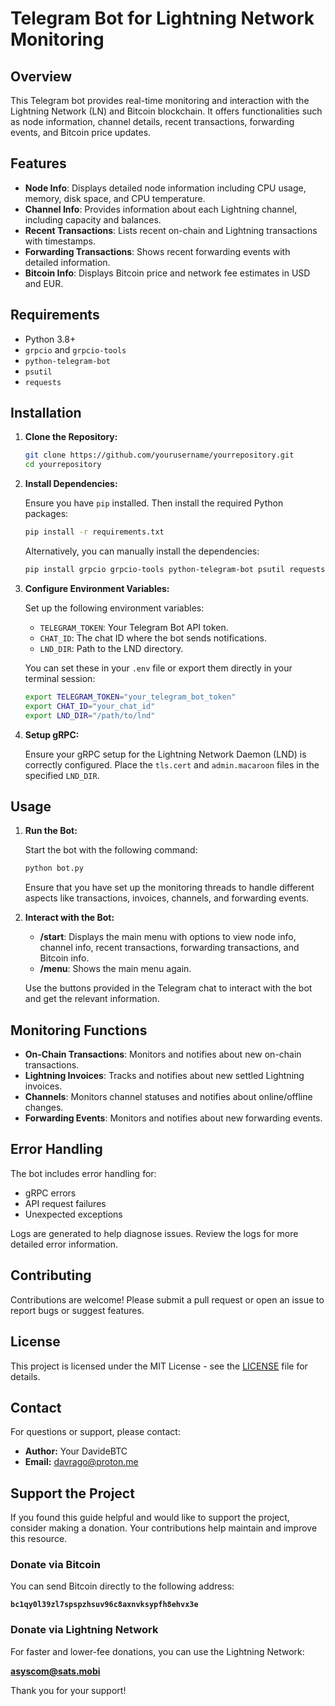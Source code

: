 
# Telegram Bot for Lightning Network Monitoring

## Overview

This Telegram bot provides real-time monitoring and interaction with the Lightning Network (LN) and Bitcoin blockchain. It offers functionalities such as node information, channel details, recent transactions, forwarding events, and Bitcoin price updates.

## Features

- **Node Info**: Displays detailed node information including CPU usage, memory, disk space, and CPU temperature.
- **Channel Info**: Provides information about each Lightning channel, including capacity and balances.
- **Recent Transactions**: Lists recent on-chain and Lightning transactions with timestamps.
- **Forwarding Transactions**: Shows recent forwarding events with detailed information.
- **Bitcoin Info**: Displays Bitcoin price and network fee estimates in USD and EUR.

## Requirements

- Python 3.8+
- `grpcio` and `grpcio-tools`
- `python-telegram-bot`
- `psutil`
- `requests`

## Installation

1. **Clone the Repository:**

   ```bash
   git clone https://github.com/yourusername/yourrepository.git
   cd yourrepository
   ```

2. **Install Dependencies:**

   Ensure you have `pip` installed. Then install the required Python packages:

   ```bash
   pip install -r requirements.txt
   ```

   Alternatively, you can manually install the dependencies:

   ```bash
   pip install grpcio grpcio-tools python-telegram-bot psutil requests
   ```

3. **Configure Environment Variables:**

   Set up the following environment variables:

   - `TELEGRAM_TOKEN`: Your Telegram Bot API token.
   - `CHAT_ID`: The chat ID where the bot sends notifications.
   - `LND_DIR`: Path to the LND directory.

   You can set these in your `.env` file or export them directly in your terminal session:

   ```bash
   export TELEGRAM_TOKEN="your_telegram_bot_token"
   export CHAT_ID="your_chat_id"
   export LND_DIR="/path/to/lnd"
   ```

4. **Setup gRPC:**

   Ensure your gRPC setup for the Lightning Network Daemon (LND) is correctly configured. Place the `tls.cert` and `admin.macaroon` files in the specified `LND_DIR`.

## Usage

1. **Run the Bot:**

   Start the bot with the following command:

   ```bash
   python bot.py
   ```

   Ensure that you have set up the monitoring threads to handle different aspects like transactions, invoices, channels, and forwarding events.

2. **Interact with the Bot:**

   - **/start**: Displays the main menu with options to view node info, channel info, recent transactions, forwarding transactions, and Bitcoin info.
   - **/menu**: Shows the main menu again.

   Use the buttons provided in the Telegram chat to interact with the bot and get the relevant information.

## Monitoring Functions

- **On-Chain Transactions**: Monitors and notifies about new on-chain transactions.
- **Lightning Invoices**: Tracks and notifies about new settled Lightning invoices.
- **Channels**: Monitors channel statuses and notifies about online/offline changes.
- **Forwarding Events**: Monitors and notifies about new forwarding events.

## Error Handling

The bot includes error handling for:

- gRPC errors
- API request failures
- Unexpected exceptions

Logs are generated to help diagnose issues. Review the logs for more detailed error information.

## Contributing

Contributions are welcome! Please submit a pull request or open an issue to report bugs or suggest features.

## License

This project is licensed under the MIT License - see the [LICENSE](LICENSE) file for details.

## Contact

For questions or support, please contact:

- **Author:** Your DavideBTC
- **Email:** davrago@proton.me

## Support the Project

If you found this guide helpful and would like to support the project, consider making a donation. Your contributions help maintain and improve this resource.

### Donate via Bitcoin
You can send Bitcoin directly to the following address:

**`bc1qy0l39zl7spspzhsuv96c8axnvksypfh8ehvx3e`**

### Donate via Lightning Network
For faster and lower-fee donations, you can use the Lightning Network:

**asyscom@sats.mobi**

Thank you for your support!
